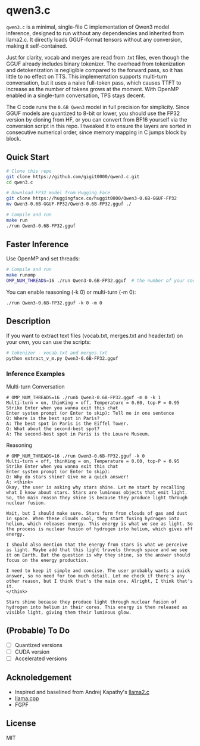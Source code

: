 # qwen3.c

`qwen3.c` is a minimal, single-file C implementation of Qwen3 model inference, designed to run without any dependencies and inherited from llama2.c. It directly loads GGUF-format tensors without any conversion, making it self-contained.

Just for clarity, vocab and merges are read from .txt files, even though the GGUF  already includes binary tokenizer. The overhead from tokenization and detokenization is negligible compared to the forward pass, so it has little to no effect on TTS. This implementation supports multi-turn conversation, but it uses a naive full-token pass, which causes TTFT to increase as the number of tokens grows at the moment. With OpenMP enabled in a single-turn conversation, TPS stays decent. 

The C code runs the `0.6B Qwen3` model in full precision for simplicity. Since GGUF models are quantized to 8-bit or lower, you should use the FP32 version by cloning from HF, or you can convert from BF16 yourself via the conversion script in this repo. I tweaked it to ensure the layers are sorted in consecutive numerical order, since memory mapping in C jumps block by block.



## Quick Start

```sh
# Clone this repo
git clone https://github.com/gigit0000/qwen3.c.git
cd qwen3.c

# Download FP32 model from Hugging Face
git clone https://huggingface.co/huggit0000/Qwen3-0.6B-GGUF-FP32
mv Qwen3-0.6B-GGUF-FP32/Qwen3-0.6B-FP32.gguf ./

# Compile and run
make run
./run Qwen3-0.6B-FP32.gguf
```

## Faster Inference
Use OpenMP and set threads:
```sh
# Compile and run
make runomp
OMP_NUM_THREADS=16 ./run Qwen3-0.6B-FP32.gguf  # the number of your cores
```

You can enable reasoning (-k 0) or multi-turn (-m 0):
```
./run Qwen3-0.6B-FP32.gguf -k 0 -m 0 
```
## Description

If you want to extract text files (vocab.txt, merges.txt and header.txt) on your own, you can use the scripts:
```sh
# tokenizer - vocab.txt and merges.txt
python extract_v_m.py Qwen3-0.6B-FP32.gguf

```

### Inference Examples

Multi-turn Conversation
```
# OMP_NUM_THREADS=16 ./runb Qwen3-0.6B-FP32.gguf -m 0 -k 1
Multi-turn = on, thinKing = off, Temperature = 0.60, top-P = 0.95
Strike Enter when you wanna exit this chat
Enter system prompt (or Enter to skip): Tell me in one sentence
Q: Where is the best spot in Paris?
A: The best spot in Paris is the Eiffel Tower.
Q: What about the second-best spot?
A: The second-best spot in Paris is the Louvre Museum.
```

Reasoning
```
# OMP_NUM_THREADS=16 ./run Qwen3-0.6B-FP32.gguf -k 0
Multi-turn = off, thinKing = on, Temperature = 0.60, top-P = 0.95
Strike Enter when you wanna exit this chat
Enter system prompt (or Enter to skip): 
Q: Why do stars shine? Give me a quick answer!
A: <think>
Okay, the user is asking why stars shine. Let me start by recalling what I know about stars. Stars are luminous objects that emit light. So, the main reason they shine is because they produce light through nuclear fusion.

Wait, but I should make sure. Stars form from clouds of gas and dust in space. When these clouds cool, they start fusing hydrogen into helium, which releases energy. This energy is what we see as light. So the process is nuclear fusion of hydrogen into helium, which gives off energy.

I should also mention that the energy from stars is what we perceive as light. Maybe add that this light travels through space and we see it on Earth. But the question is why they shine, so the answer should focus on the energy production.

I need to keep it simple and concise. The user probably wants a quick answer, so no need for too much detail. Let me check if there's any other reason, but I think that's the main one. Alright, I think that's it.
</think>

Stars shine because they produce light through nuclear fusion of hydrogen into helium in their cores. This energy is then released as visible light, giving them their luminous glow.
```

## (Probable) To Do
- [ ] Quantized versions
- [ ] CUDA version
- [ ] Accelerated versions

## Acknoledgement
- Inspired and baselined from Andrej Kapathy's [llama2.c](https://github.com/karpathy/llama2.c)
- [llama.cpp](https://github.com/ggml-org/llama.cpp)
- FGPF

## License
MIT






